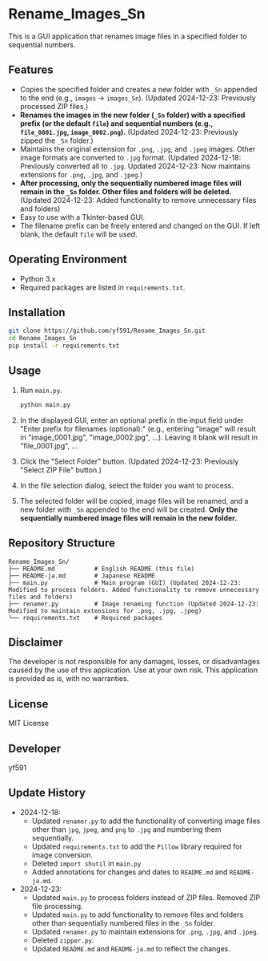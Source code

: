 # Rename_Images_Sn

This is a GUI application that renames image files in a specified folder to sequential numbers.


## Features

*   Copies the specified folder and creates a new folder with `_Sn` appended to the end (e.g., `images` → `images_Sn`). (Updated 2024-12-23: Previously processed ZIP files.)
*   **Renames the images in the new folder (`_Sn` folder) with a specified prefix (or the default `file`) and sequential numbers (e.g., `file_0001.jpg`, `image_0002.png`).** (Updated 2024-12-23: Previously zipped the `_Sn` folder.)
*   Maintains the original extension for `.png`, `.jpg`, and `.jpeg` images. Other image formats are converted to `.jpg` format. (Updated 2024-12-18: Previously converted all to `.jpg`. Updated 2024-12-23: Now maintains extensions for `.png`, `.jpg`, and `.jpeg`.)
*   **After processing, only the sequentially numbered image files will remain in the `_Sn` folder. Other files and folders will be deleted.** (Updated 2024-12-23: Added functionality to remove unnecessary files and folders)
*   Easy to use with a Tkinter-based GUI.
*   The filename prefix can be freely entered and changed on the GUI. If left blank, the default `file` will be used.


## Operating Environment

*   Python 3.x
*   Required packages are listed in `requirements.txt`.


## Installation

```bash
git clone https://github.com/yf591/Rename_Images_Sn.git
cd Rename_Images_Sn
pip install -r requirements.txt
```


## Usage

1. Run `main.py`.

    ```bash
    python main.py
    ```

2. In the displayed GUI, enter an optional prefix in the input field under "Enter prefix for filenames (optional):" (e.g., entering "image" will result in "image_0001.jpg", "image_0002.jpg", ...). Leaving it blank will result in "file_0001.jpg", ...
3. Click the "Select Folder" button. (Updated 2024-12-23: Previously "Select ZIP File" button.)
4. In the file selection dialog, select the folder you want to process.
5. The selected folder will be copied, image files will be renamed, and a new folder with `_Sn` appended to the end will be created. **Only the sequentially numbered image files will remain in the new folder.**


## Repository Structure

```
Rename_Images_Sn/
├── README.md           # English README (this file)
├── README-ja.md        # Japanese README
├── main.py             # Main program (GUI) (Updated 2024-12-23: Modified to process folders. Added functionality to remove unnecessary files and folders)
├── renamer.py          # Image renaming function (Updated 2024-12-23: Modified to maintain extensions for .png, .jpg, .jpeg)
└── requirements.txt    # Required packages
```


## Disclaimer

The developer is not responsible for any damages, losses, or disadvantages caused by the use of this application. Use at your own risk. This application is provided as is, with no warranties.


## License

MIT License


## Developer

yf591


## Update History

* 2024-12-18:
    *   Updated `renamer.py` to add the functionality of converting image files other than `jpg`, `jpeg`, and `png` to `.jpg` and numbering them sequentially.
    *   Updated `requirements.txt` to add the `Pillow` library required for image conversion.
    *   Deleted `import shutil` in `main.py`
    *   Added annotations for changes and dates to `README.md` and `README-ja.md`.
* 2024-12-23:
    *   Updated `main.py` to process folders instead of ZIP files. Removed ZIP file processing.
    *   Updated `main.py` to add functionality to remove files and folders other than sequentially numbered files in the `_Sn` folder.
    *   Updated `renamer.py` to maintain extensions for `.png`, `.jpg`, and `.jpeg`.
    *   Deleted `zipper.py`.
    *   Updated `README.md` and `README-ja.md` to reflect the changes.